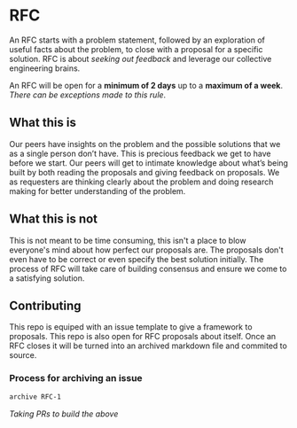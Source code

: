 # RFC

An RFC starts with a problem statement, followed by an exploration of useful facts about the problem, to close with a proposal for a specific solution. RFC is about _seeking out feedback_ and leverage our collective engineering brains.

An RFC will be open for a **minimum of 2 days** up to a **maximum of a week**. *There can be exceptions made to this rule*.

## What this is

Our peers have insights on the problem and the possible solutions that we as a single person don’t have. This is precious feedback we get to have before we start. Our peers will get to intimate knowledge about what’s being built by both reading the proposals and giving feedback on proposals. We as requesters are thinking clearly about the problem and doing research making for better understanding of the problem.

## What this is not

This is not meant to be time consuming, this isn't a place to blow everyone's mind about how perfect our proposals are. The proposals don't even have to be correct or even specify the best solution initially. The process of RFC will take care of building consensus and ensure we come to a satisfying solution.

## Contributing

This repo is equiped with an issue template to give a framework to proposals. This repo is also open for RFC proposals about itself. Once an RFC closes it will be turned into an archived markdown file and commited to source.

### Process for archiving an issue

```bash
archive RFC-1
```

_Taking PRs to build the above_